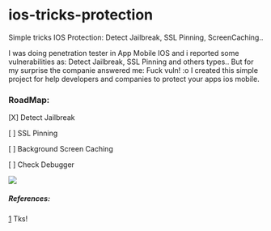 # ios-tricks-protection
Simple tricks IOS Protection: Detect Jailbreak, SSL Pinning, ScreenCaching.. 

I was doing penetration tester in App Mobile IOS and i reported some vulnerabilities as: 
Detect Jailbreak, SSL Pinning and others types.. But for my surprise the companie answered me: 
Fuck vuln!  :o 
I created this simple project for help developers and companies to protect your  apps ios mobile. 


### RoadMap: 
[X] Detect Jailbreak 

[ ] SSL Pinning 

[ ] Background Screen Caching

[ ] Check Debugger


<img src="https://raw.githubusercontent.com/mateeuslinno/ios-tricks-protection/master/Captura%20de%20Tela%202019-05-23%20a%CC%80s%2003.09.47.png">

##### References:
[1](https://www.trustwave.com/en-us/resources/blogs/spiderlabs-blog/jailbreak-detection-methods/)
Tks! 
